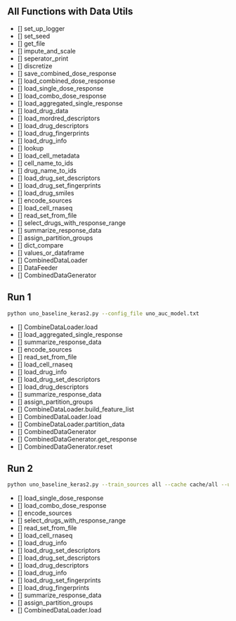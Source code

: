 ## All Functions with Data Utils

- [] set_up_logger
- [] set_seed
- [] get_file
- [] impute_and_scale
- [] seperator_print
- [] discretize
- [] save_combined_dose_response
- [] load_combined_dose_response
- [] load_single_dose_response
- [] load_combo_dose_response
- [] load_aggregated_single_response
- [] load_drug_data
- [] load_mordred_descriptors
- [] load_drug_descriptors
- [] load_drug_fingerprints
- [] load_drug_info
- [] lookup
- [] load_cell_metadata
- [] cell_name_to_ids
- [] drug_name_to_ids
- [] load_drug_set_descriptors
- [] load_drug_set_fingerprints
- [] load_drug_smiles
- [] encode_sources
- [] load_cell_rnaseq
- [] read_set_from_file
- [] select_drugs_with_response_range
- [] summarize_response_data
- [] assign_partition_groups
- [] dict_compare
- [] values_or_dataframe
- [] CombinedDataLoader
- [] DataFeeder
- [] CombinedDataGenerator



## Run 1

```bash
python uno_baseline_keras2.py --config_file uno_auc_model.txt
```

- [] CombineDataLoader.load
- [] load_aggregated_single_response
- [] summarize_response_data
- [] encode_sources
- [] read_set_from_file
- [] load_cell_rnaseq
- [] load_drug_info
- [] load_drug_set_descriptors
- [] load_drug_descriptors
- [] summarize_response_data
- [] assign_partition_groups
- [] CombineDataLoader.build_feature_list
- [] CombinedDataLoader.load
- [] CombineDataLoader.partition_data
- [] CombinedDataGenerator
- [] CombinedDataGenerator.get_response
- [] CombinedDataGenerator.reset


## Run 2

```bash
python uno_baseline_keras2.py --train_sources all --cache cache/all --use_landmark_genes True --preprocess_rnaseq source_scale --no_feature_source True --no_response_source True
```

- [] load_single_dose_response
- [] load_combo_dose_response
- [] encode_sources
- [] select_drugs_with_response_range
- [] read_set_from_file
- [] load_cell_rnaseq
- [] load_drug_info
- [] load_drug_set_descriptors
- [] load_drug_set_descriptors
- [] load_drug_descriptors
- [] load_drug_info
- [] load_drug_set_fingerprints
- [] load_drug_fingerprints
- [] summarize_response_data
- [] assign_partition_groups
- [] CombinedDataLoader.load

